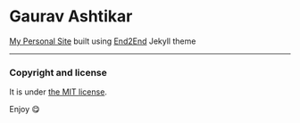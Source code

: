 # Gaurav Ashtikar

[My Personal Site](http://gau1991) built using [End2End](https://nandomoreira.me/end2end/) Jekyll theme


---

### Copyright and license

It is under [the MIT license](/LICENSE).

Enjoy :yum:
